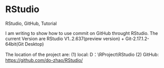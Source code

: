 # RStudio
RStudio, GitHub, Tutorial

I am writing to show how to use commit on GitHub throught RStudio.
The current Version are RStudio V1..2.637(preview version) + Git-2.17.1.2-64bit(Git Desktop)

The location of the project are:
(1) local:   D：\RProject\RStudio
(2) GitHub: https://github.com/do-zhao/RStudio/
